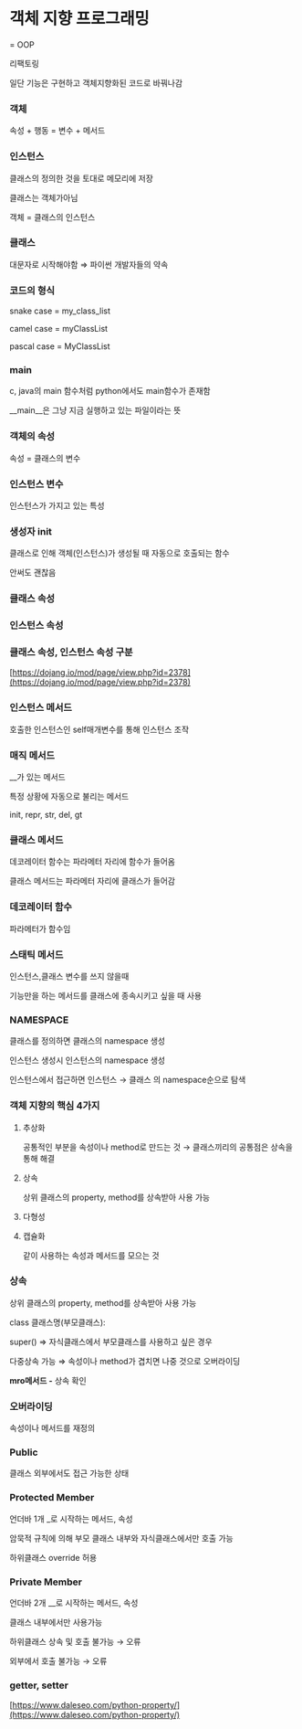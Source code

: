 # 객체 지향 프로그래밍

= OOP

리팩토링

일단 기능은 구현하고 객체지향화된 코드로 바꿔나감

### 객체

속성 + 행동 = 변수 + 메서드

### 인스턴스

클래스의 정의한 것을 토대로 메모리에 저장

클래스는 객체가아님

객체 = 클래스의 인스턴스

### 클래스

대문자로 시작해야함 ⇒ 파이썬 개발자들의 약속

### 코드의 형식

snake case = my_class_list

camel case = myClassList

pascal case = MyClassList

### __main__

c, java의 main 함수처럼 python에서도 main함수가 존재함

__main__은 그냥 지금 실행하고 있는 파일이라는 뜻

### 객체의 속성

속성 = 클래스의 변수

### 인스턴스 변수

인스턴스가 가지고 있는 특성

### 생성자 __init__

클래스로 인해 객체(인스턴스)가 생성될 때 자동으로 호출되는 함수

안써도 괜찮음

### 클래스 속성

### 인스턴스 속성

### 클래스 속성, 인스턴스 속성 구분

[https://dojang.io/mod/page/view.php?id=2378](https://dojang.io/mod/page/view.php?id=2378)

### 인스턴스 메서드

호출한 인스턴스인 self매개변수를 통해 인스턴스 조작

### 매직 메서드

__가 있는 메서드

특정 상황에 자동으로 불리는 메서드

init, repr, str, del, gt

### 클래스 메서드

데코레이터 함수는 파라메터 자리에 함수가 들어옴

클래스 메서드는 파라메터 자리에 클래스가 들어감

### 데코레이터 함수

파라메터가 함수임

### 스태틱 메서드

인스턴스,클래스 변수를 쓰지 않을때

기능만을 하는 메서드를 클래스에 종속시키고 싶을 때 사용

### NAMESPACE

클래스를 정의하면 클래스의 namespace 생성

인스턴스 생성시 인스턴스의 namespace 생성

인스턴스에서 접근하면 인스턴스 → 클래스 의 namespace순으로 탐색

### 객체 지향의 핵심 4가지

1. 추상화
    
    공통적인 부분을 속성이나 method로 만드는 것 → 클래스끼리의 공통점은 상속을 통해 해결
    
2. 상속
    
    상위 클래스의 property, method를 상속받아 사용 가능
    
3. 다형성
4. 캡슐화
    
    같이 사용하는 속성과 메서드를 모으는 것
    

### 상속

상위 클래스의 property, method를 상속받아 사용 가능

class 클래스명(부모클래스):

super() ⇒ 자식클래스에서 부모클래스를 사용하고 싶은 경우

다중상속 가능 ⇒ 속성이나 method가 겹치면 나중 것으로 오버라이딩

**mro메서드 -** 상속 확인

### 오버라이딩

속성이나 메서드를 재정의

### Public

클래스 외부에서도 접근 가능한 상태

### Protected Member

언더바 1개 _로 시작하는 메서드, 속성

암묵적 규칙에 의해 부모 클래스 내부와 자식클래스에서만 호출 가능

하위클래스 override 허용

### Private Member

언더바 2개 __로 시작하는 메서드, 속성

클래스 내부에서만 사용가능

하위클래스 상속 및 호출 불가능 → 오류

외부에서 호출 불가능 → 오류

### getter, setter

[https://www.daleseo.com/python-property/](https://www.daleseo.com/python-property/)